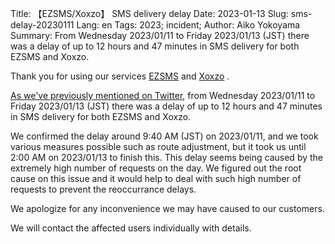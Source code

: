 Title: 【EZSMS/Xoxzo】 SMS delivery delay
Date: 2023-01-13
Slug: sms-delay-20230111
Lang: en
Tags: 2023; incident;
Author: Aiko Yokoyama
Summary: From Wednesday 2023/01/11 to Friday 2023/01/13 (JST) there was a delay of up to 12 hours and 47 minutes in SMS delivery for both EZSMS and Xoxzo.

Thank you for using our services [EZSMS](https://www.ezsms.biz/ja/) and [Xoxzo](https://www.xoxzo.com/ja/) .

[As we've previously mentioned on Twitter](https://twitter.com/xoxzocom), 
from Wednesday 2023/01/11 to Friday 2023/01/13 (JST) there was a delay of up to 12 hours and 47 minutes 
in SMS delivery for both EZSMS and Xoxzo.

We confirmed the delay around 9:40 AM (JST) on 2023/01/11, and we took various measures possible such as route adjustment, 
but it took us until 2:00 AM on 2023/01/13 to finish this.
This delay seems being caused by the extremely high number of requests on the day. 
We figured out the root cause on this issue and it would help to deal with such high number of
requests to prevent the reoccurrance delays.<pr>

We apologize for any inconvenience we may have caused to our customers.


We will contact the affected users individually with details.
